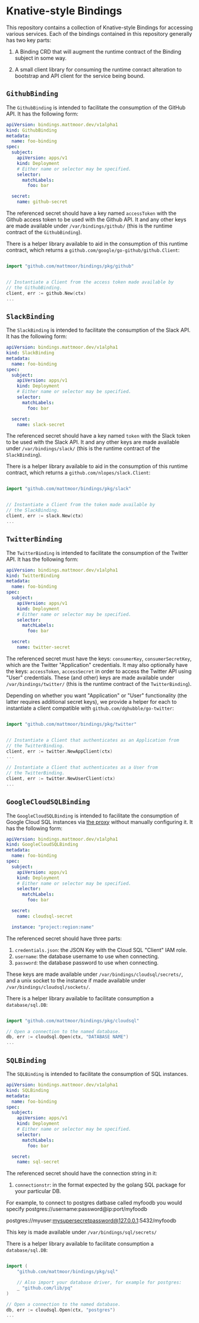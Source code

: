 # Knative-style Bindings

This repository contains a collection of Knative-style Bindings for accessing
various services.  Each of the bindings contained in this repository generally
has two key parts:

1. A Binding CRD that will augment the runtime contract of the Binding subject
   in some way.

2. A small client library for consuming the runtime conract alteration to
   bootstrap and API client for the service being bound.


## `GithubBinding`

The `GithubBinding` is intended to facilitate the consumption of the GitHub API.
It has the following form:

```yaml
apiVersion: bindings.mattmoor.dev/v1alpha1
kind: GithubBinding
metadata:
  name: foo-binding
spec:
  subject:
    apiVersion: apps/v1
    kind: Deployment
    # Either name or selector may be specified.
    selector:
      matchLabels:
        foo: bar

  secret:
    name: github-secret
```

The referenced secret should have a key named `accessToken` with the Github
access token to be used with the Github API.  It and any other keys are made
available under `/var/bindings/github/` (this is the runtime contract of the
`GithubBinding`).

There is a helper library available to aid in the consumption of this runtime
contract, which returns a `github.com/google/go-github/github.Client`:

```go

import "github.com/mattmoor/bindings/pkg/github"


// Instantiate a Client from the access token made available by
// the GithubBinding.
client, err := github.New(ctx)
...

```


## `SlackBinding`

The `SlackBinding` is intended to facilitate the consumption of the Slack API.
It has the following form:

```yaml
apiVersion: bindings.mattmoor.dev/v1alpha1
kind: SlackBinding
metadata:
  name: foo-binding
spec:
  subject:
    apiVersion: apps/v1
    kind: Deployment
    # Either name or selector may be specified.
    selector:
      matchLabels:
        foo: bar

  secret:
    name: slack-secret
```

The referenced secret should have a key named `token` with the Slack
token to be used with the Slack API.  It and any other keys are made
available under `/var/bindings/slack/` (this is the runtime contract of the
`SlackBinding`).

There is a helper library available to aid in the consumption of this runtime
contract, which returns a `github.com/nlopes/slack.Client`:

```go

import "github.com/mattmoor/bindings/pkg/slack"


// Instantiate a Client from the token made available by
// the SlackBinding.
client, err := slack.New(ctx)
...

```


## `TwitterBinding`

The `TwitterBinding` is intended to facilitate the consumption of the Twitter API.
It has the following form:

```yaml
apiVersion: bindings.mattmoor.dev/v1alpha1
kind: TwitterBinding
metadata:
  name: foo-binding
spec:
  subject:
    apiVersion: apps/v1
    kind: Deployment
    # Either name or selector may be specified.
    selector:
      matchLabels:
        foo: bar

  secret:
    name: twitter-secret
```

The referenced secret must have the keys: `consumerKey`, `consumerSecretKey`,
which are the Twitter "Application" credentials.  It may also optionally
have the keys: `accessToken`, `accessSecret` in order to access the Twitter
API using "User" credentials.  These (and other) keys are made available
under `/var/bindings/twitter/` (this is the runtime contract of the
`TwitterBinding`).

Depending on whether you want "Application" or "User" functionality (the latter
requires additional secret keys), we provide a helper for each to instantiate
a client compatible with `github.com/dghubble/go-twitter`:

```go

import "github.com/mattmoor/bindings/pkg/twitter"


// Instantiate a Client that authenticates as an Application from
// the TwitterBinding.
client, err := twitter.NewAppClient(ctx)
...

// Instantiate a Client that authenticates as a User from
// the TwitterBinding.
client, err := twitter.NewUserClient(ctx)
...

```

## `GoogleCloudSQLBinding`

The `GoogleCloudSQLBinding` is intended to facilitate the consumption of Google
Cloud SQL instances via
[the proxy](https://github.com/GoogleCloudPlatform/cloudsql-proxy) without
manually configuring it.  It has the following form:

```yaml
apiVersion: bindings.mattmoor.dev/v1alpha1
kind: GoogleCloudSQLBinding
metadata:
  name: foo-binding
spec:
  subject:
    apiVersion: apps/v1
    kind: Deployment
    # Either name or selector may be specified.
    selector:
      matchLabels:
        foo: bar

  secret:
    name: cloudsql-secret

  instance: "project:region:name"
```

The referenced secret should have three parts:
1. `credentials.json`: the JSON Key with the Cloud SQL "Client" IAM role.
2. `username`: the database username to use when connecting.
3. `password`: the database password to use when connecting.

These keys are made available under `/var/bindings/cloudsql/secrets/`, and a unix
socket to the instance if made available under `/var/bindings/cloudsql/sockets/`.

There is a helper library available to facilitate consumption a `database/sql.DB`:

```go

import "github.com/mattmoor/bindings/pkg/cloudsql"

// Open a connection to the named database.
db, err := cloudsql.Open(ctx, "DATABASE NAME")
...

```

## `SQLBinding`

The `SQLBinding` is intended to facilitate the consumption of SQL instances.

```yaml
apiVersion: bindings.mattmoor.dev/v1alpha1
kind: SQLBinding
metadata:
  name: foo-binding
spec:
  subject:
    apiVersion: apps/v1
    kind: Deployment
    # Either name or selector may be specified.
    selector:
      matchLabels:
        foo: bar

  secret:
    name: sql-secret
```

The referenced secret should have the connection string in it:
1. `connectionstr`: in the format expected by the golang SQL package for your
particular DB.

For example, to connect to postgres datbase called myfoodb you would specify
postgres://username:password@ip:port/myfoodb

postgres://myuser:mysupersecretpassword@127.0.0.1:5432/myfoodb

This key is made available under `/var/bindings/sql/secrets/`

There is a helper library available to facilitate consumption a `database/sql.DB`:

```go

import (
	"github.com/mattmoor/bindings/pkg/sql"

	// Also import your database driver, for example for postgres:
	_ "github.com/lib/pq"
)

// Open a connection to the named database.
db, err := cloudsql.Open(ctx, "postgres")
...

```
